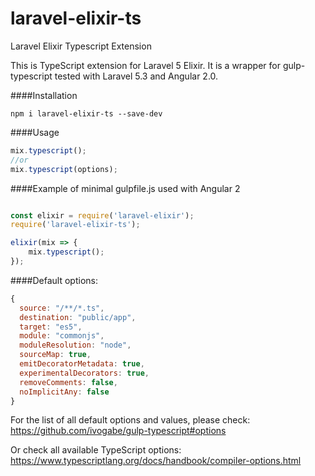 # laravel-elixir-ts
Laravel Elixir Typescript Extension


This is TypeScript extension for Laravel 5 Elixir. It is a wrapper for gulp-typescript tested with Laravel 5.3 and Angular 2.0.

####Installation
```
npm i laravel-elixir-ts --save-dev
```

####Usage
```js
mix.typescript();
//or
mix.typescript(options);
```

####Example of minimal gulpfile.js used with Angular 2 
```js

const elixir = require('laravel-elixir');
require('laravel-elixir-ts');

elixir(mix => {
    mix.typescript();
});
```

####Default options:
```js
{
  source: "/**/*.ts",
  destination: "public/app",
  target: "es5",
  module: "commonjs",
  moduleResolution: "node",
  sourceMap: true,
  emitDecoratorMetadata: true,
  experimentalDecorators: true,
  removeComments: false,
  noImplicitAny: false
}
```

For the list of all default options and values, please check:
https://github.com/ivogabe/gulp-typescript#options

Or check all available TypeScript options:
https://www.typescriptlang.org/docs/handbook/compiler-options.html




